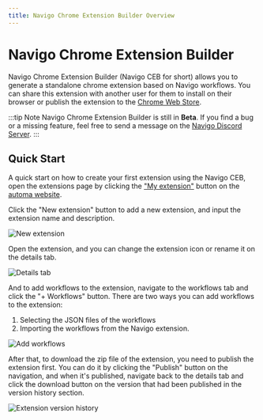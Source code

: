 ```yaml
---
title: Navigo Chrome Extension Builder Overview
---
```


# Navigo Chrome Extension Builder

Navigo Chrome Extension Builder (Navigo CEB for short) allows you to generate a standalone chrome extension based on Navigo workflows. You can share this extension with another user for them to install on their browser or publish the extension to the [Chrome Web Store](https://chrome.google.com/webstore/).

:::tip Note
Navigo Chrome Extension Builder is still in **Beta**. If you find a bug or a missing feature, feel free to send a message on the [Navigo Discord Server](https://discord.gg/C6khwwTE84).
:::

## Quick Start
A quick start on how to create your first extension using the Navigo CEB, open the extensions page by clicking the ["My extension"](https://www.automa.site/extensions) button on the [automa website](https://www.automa.site). 

Click the "New extension" button to add a new extension, and input the extension name and description.

![New extension](https://s3.ap-southeast-1.amazonaws.com/automa-pub/i/2024/12/03/o5t5q-u6.png)

Open the extension, and you can change the extension icon or rename it on the details tab. 

![Details tab](https://s3.ap-southeast-1.amazonaws.com/automa-pub/i/2024/12/03/o5t5r-f9.png)

And to add workflows to the extension, navigate to the workflows tab and click the "+ Workflows" button. There are two ways you can add workflows to the extension:

1. Selecting the JSON files of the workflows 
2. Importing the workflows from the Navigo extension.

![Add workflows](https://s3.ap-southeast-1.amazonaws.com/automa-pub/i/2024/12/03/o5t5n-lu.png)

After that, to download the zip file of the extension, you need to publish the extension first. You can do it by clicking the "Publish" button on the navigation, and when it's published, navigate back to the details tab and click the download button on the version that had been published in the version history section.

![Extension version history](https://s3.ap-southeast-1.amazonaws.com/automa-pub/i/2024/12/03/o5t5q-w6.png)